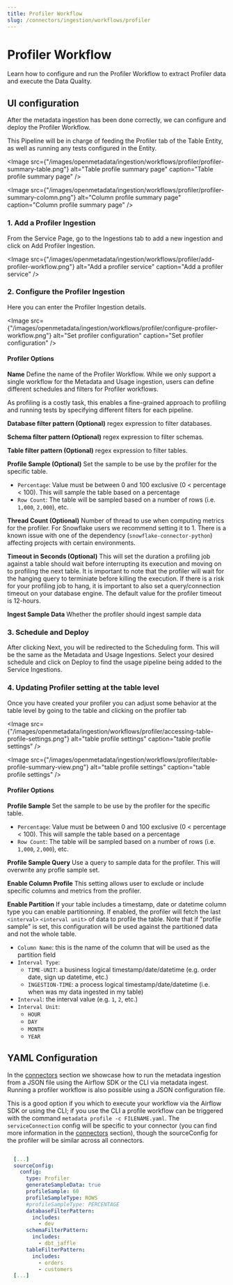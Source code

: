 ```yaml
---
title: Profiler Workflow
slug: /connectors/ingestion/workflows/profiler
---
```


# Profiler Workflow

Learn how to configure and run the Profiler Workflow to extract Profiler data and execute the Data Quality.

## UI configuration
After the metadata ingestion has been done correctly, we can configure and deploy the Profiler Workflow.

This Pipeline will be in charge of feeding the Profiler tab of the Table Entity, as well as running any tests configured in the Entity.

<Image
    src={"/images/openmetadata/ingestion/workflows/profiler/profiler-summary-table.png"}
    alt="Table profile summary page"
    caption="Table profile summary page"
/>

<Image
    src={"/images/openmetadata/ingestion/workflows/profiler/profiler-summary-colomn.png"}
    alt="Column profile summary page"
    caption="Column profile summary page"
/>


### 1. Add a Profiler Ingestion
From the Service Page, go to the Ingestions tab to add a new ingestion and click on Add Profiler Ingestion.

<Image
    src={"/images/openmetadata/ingestion/workflows/profiler/add-profiler-workflow.png"}
    alt="Add a profiler service"
    caption="Add a profiler service"
/>

### 2. Configure the Profiler Ingestion
Here you can enter the Profiler Ingestion details.

<Image
    src={"/images/openmetadata/ingestion/workflows/profiler/configure-profiler-workflow.png"}
    alt="Set profiler configuration"
    caption="Set profiler configuration"
/>

#### Profiler Options
**Name**
Define the name of the Profiler Workflow. While we only support a single workflow for the Metadata and Usage ingestion, users can define different schedules and filters for Profiler workflows.

As profiling is a costly task, this enables a fine-grained approach to profiling and running tests by specifying different filters for each pipeline.

**Database filter pattern (Optional)**
regex expression to filter databases.

**Schema filter pattern (Optional)**
regex expression to filter schemas.

**Table filter pattern (Optional)**
regex expression to filter tables.

**Profile Sample (Optional)**
Set the sample to be use by the profiler for the specific table.
- `Percentage`: Value must be between 0 and 100 exclusive (0 < percentage < 100). This will sample the table based on a percentage
- `Row Count`: The table will be sampled based on a number of rows (i.e. `1,000`, `2,000`), etc.

**Thread Count (Optional)**
Number of thread to use when computing metrics for the profiler. For Snowflake users we recommend setting it to 1. There is a known issue with one of the dependency (`snowflake-connector-python`) affecting projects with certain environments. 

**Timeout in Seconds (Optional)**
This will set the duration a profiling job against a table should wait before interrupting its execution and moving on to profiling the next table. It is important to note that the profiler will wait for the hanging query to terminiate before killing the execution. If there is a risk for your profiling job to hang, it is important to also set a query/connection timeout on your database engine. The default value for the profiler timeout is 12-hours.

**Ingest Sample Data**
Whether the profiler should ingest sample data

### 3. Schedule and Deploy
After clicking Next, you will be redirected to the Scheduling form. This will be the same as the Metadata and Usage Ingestions. Select your desired schedule and click on Deploy to find the usage pipeline being added to the Service Ingestions.

### 4. Updating Profiler setting at the table level
Once you have created your profiler you can adjust some behavior at the table level by going to the table and clicking on the profiler tab 

<Image
    src={"/images/openmetadata/ingestion/workflows/profiler/accessing-table-profile-settings.png"}
    alt="table profile settings"
    caption="table profile settings"
/>

<Image
    src={"/images/openmetadata/ingestion/workflows/profiler/table-profile-summary-view.png"}
    alt="table profile settings"
    caption="table profile settings"
/>

#### Profiler Options
**Profile Sample**
Set the sample to be use by the profiler for the specific table.
- `Percentage`: Value must be between 0 and 100 exclusive (0 < percentage < 100). This will sample the table based on a percentage
- `Row Count`: The table will be sampled based on a number of rows (i.e. `1,000`, `2,000`), etc.

**Profile Sample Query**
Use a query to sample data for the profiler. This will overwrite any profle sample set.

**Enable Column Profile**
This setting allows user to exclude or include specific columns and metrics from the profiler.

**Enable Partition**
If your table includes a timestamp, date or datetime column type you can enable partitionning. If enabled, the profiler will fetch the last `<interval>` `<interval unit>` of data to profile the table. Note that if "profile sample" is set, this configuration will be used against the partitioned data and not the whole table.
- `Column Name`: this is the name of the column that will be used as the partition field
- `Interval Type`:
  - `TIME-UNIT`: a business logical timestamp/date/datetime (e.g. order date, sign up datetime, etc.)
  - `INGESTION-TIME`: a process logical timestamp/date/datetime (i.e. when was my data ingested in my table)
- `Interval`: the interval value (e.g. `1`, `2`, etc.)
- `Interval Unit`: 
  - `HOUR`
  - `DAY`
  - `MONTH`
  - `YEAR`


## YAML Configuration

In the [connectors](/connectors) section we showcase how to run the metadata ingestion from a JSON file using the Airflow SDK or the CLI via metadata ingest. Running a profiler workflow is also possible using a JSON configuration file.

This is a good option if you which to execute your workflow via the Airflow SDK or using the CLI; if you use the CLI a profile workflow can be triggered with the command `metadata profile -c FILENAME.yaml`. The `serviceConnection` config will be specific to your connector (you can find more information in the [connectors](/connectors) section), though the sourceConfig for the profiler will be similar across all connectors.

```yaml

  [...]
  sourceConfig:
    config:
      type: Profiler
      generateSampleData: true
      profileSample: 60
      profileSampleType: ROWS
      #profileSampleType: PERCENTAGE
      databaseFilterPattern: 
        includes: 
          - dev
      schemaFilterPattern:
        includes: 
          - dbt_jaffle
      tableFilterPattern:
        includes: 
          - orders
          - customers
  [...]
```
